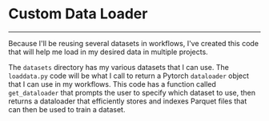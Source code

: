 # Custom Data Loader
---  
Because I'll be reusing several datasets in workflows, I've created this code that will help me load in my desired data in multiple projects.

The `datasets` directory has my various datasets that I can use. The `loaddata.py` code will be what I call to return a Pytorch `dataloader` object that I can use in my workflows. This code has a function called `get_dataloader` that prompts the user to specify which dataset to use, then returns a dataloader that efficiently stores and indexes Parquet files that can then be used to train a dataset.